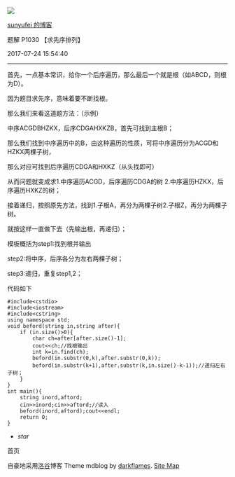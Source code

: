 ![](https://cdn.luogu.com.cn/upload/usericon/21653.png)

[ sunyufei 的博客 ](.)

题解 P1030 【求先序排列】

  

2017-07-24 15:54:40

  

* * *

首先，一点基本常识，给你一个后序遍历，那么最后一个就是根（如ABCD，则根为D）。

因为题目求先序，意味着要不断找根。

那么我们来看这道题方法：（示例）

中序ACGDBHZKX，后序CDGAHXKZB，首先可找到主根B；

那么我们找到中序遍历中的B，由这种遍历的性质，可将中序遍历分为ACGD和HZKX两棵子树，

那么对应可找到后序遍历CDGA和HXKZ（从头找即可）

从而问题就变成求1.中序遍历ACGD，后序遍历CDGA的树 2.中序遍历HZKX，后序遍历HXKZ的树；

接着递归，按照原先方法，找到1.子根A，再分为两棵子树2.子根Z，再分为两棵子树。

就按这样一直做下去（先输出根，再递归）；

模板概括为step1:找到根并输出

step2:将中序，后序各分为左右两棵子树；

step3:递归，重复step1,2；

代码如下

    
    
    #include<cstdio>
    #include<iostream>
    #include<cstring>
    using namespace std;
    void beford(string in,string after){
        if (in.size()>0){
            char ch=after[after.size()-1];
            cout<<ch;//找根输出
            int k=in.find(ch);
            beford(in.substr(0,k),after.substr(0,k));
            beford(in.substr(k+1),after.substr(k,in.size()-k-1));//递归左右子树；
        }
    }
    int main(){
        string inord,aftord;
        cin>>inord;cin>>aftord;//读入
        beford(inord,aftord);cout<<endl;
        return 0;
    }

  * _star_

首页

  

自豪地采用[洛谷](https://www.luogu.com.cn)博客 Theme mdblog by [darkflames](https://darkflames.blog.luogu.org/). [Site Map](_sitemap)

